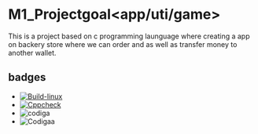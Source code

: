 # M1_Projectgoal<app/uti/game>
 
This is a project based on c programming launguage where creating a app on backery store where we can order and as well as transfer money to another wallet.

## badges

* [![Build-linux](https://github.com/aravind667/M1_Backery_app/actions/workflows/main.yml/badge.svg)](https://github.com/aravind667/M1_Backery_app/actions/workflows/main.yml)
* [![Cppcheck](https://github.com/aravind667/M1_Backery_app/actions/workflows/Static_Analysis.yml/badge.svg)](https://github.com/aravind667/M1_Backery_app/actions/workflows/Static_Analysis.yml)
* ![codiga](https://api.codiga.io/project/30922/status/svg)
* ![Codigaa](https://api.codiga.io/project/30922/score/svg)

